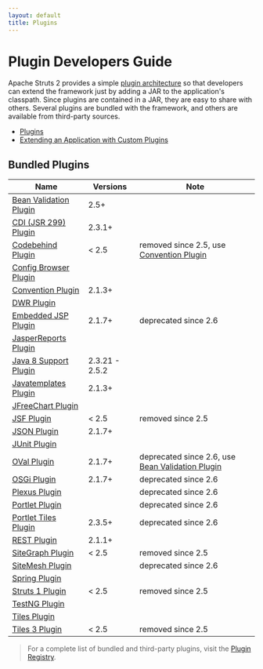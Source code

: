 ```yaml
---
layout: default
title: Plugins
---
```


# Plugin Developers Guide

Apache Struts 2 provides a simple [plugin architecture](plugins) so that developers can extend the framework just by
adding a JAR to the application's classpath. Since plugins are contained in a JAR, they are easy to share with others.
Several plugins are bundled with the framework, and others are available from third-party sources.

- [Plugins](plugins)
- [Extending an Application with Custom Plugins](extending-an-application-with-custom-plugins)

## Bundled Plugins

|Name| Versions | Note             |
|---|------|------------------|
|[Bean Validation Plugin](bean-validation)| 2.5+ |
|[CDI (JSR 299) Plugin](cdi)| 2.3.1+ |
|[Codebehind Plugin](codebehind)| < 2.5 | removed since 2.5, use [Convention Plugin](convention) |
|[Config Browser Plugin](config-browser)|||
|[Convention Plugin](convention)| 2.1.3+ ||
|[DWR Plugin](dwr)|||
|[Embedded JSP Plugin](embedded-jsp)| 2.1.7+ | deprecated since 2.6 |
|[JasperReports Plugin](jasperreports)|||
|[Java 8 Support Plugin](java-8-support)| 2.3.21 - 2.5.2 ||
|[Javatemplates Plugin](javatemplates)| 2.1.3+ ||
|[JFreeChart Plugin](jfreechart)|||
|[JSF Plugin](jsf)| < 2.5 | removed since 2.5 |
|[JSON Plugin](json)| 2.1.7+ ||
|[JUnit Plugin](junit)|||
|[OVal Plugin](oval)| 2.1.7+ | deprecated since 2.6, use [Bean Validation Plugin](bean-validarion) |
|[OSGi Plugin](osgi)| 2.1.7+ | deprecated since 2.6|
|[Plexus Plugin](plexus)|| deprecated since 2.6 |
|[Portlet Plugin](portlet)|| deprecated since 2.6 |
|[Portlet Tiles Plugin](portlet-tiles)| 2.3.5+ | deprecated since 2.6 |
|[REST Plugin](rest)| 2.1.1+ ||
|[SiteGraph Plugin](sitegraph)| < 2.5| removed since 2.5|
|[SiteMesh Plugin](sitemesh)|| deprecated since 2.6 |
|[Spring Plugin](spring)|||
|[Struts 1 Plugin](struts-1)| < 2.5 | removed since 2.5 |
|[TestNG Plugin](testng)|||
|[Tiles Plugin](tiles)|||
|[Tiles 3 Plugin](tiles-3)| < 2.5 | removed since 2.5 |

> For a complete list of bundled and third-party plugins, visit the [Plugin Registry](http://cwiki.apache.org/S2PLUGINS/Home).
